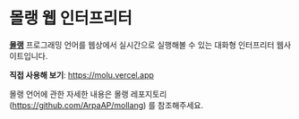 # 몰랭 웹 인터프리터

[**몰랭**](https://github.com/ArpaAP/mollang) 프로그래밍 언어를 웹상에서 실시간으로 실행해볼 수 있는 대화형 인터프리터 웹사이트입니다.

**직접 사용해 보기**: https://molu.vercel.app

몰랭 언어에 관한 자세한 내용은 몰랭 레포지토리(https://github.com/ArpaAP/mollang) 를 참조해주세요.

